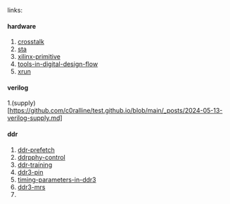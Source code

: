 links:
#### hardware
1. [crosstalk](https://c0ralline.github.io/test.github.io/crosstalk)
2. [sta](https://c0ralline.github.io/test.github.io/sta)
3. [xilinx-primitive](https://c0ralline.github.io/test.github.io/xilinx-primitive)
4. [tools-in-digital-design-flow](https://c0ralline.github.io/test.github.io/tools-in-digital-design-flow)
5. [xrun](https://github.com/c0ralline/test.github.io/blob/main/_posts/2024-05-11-xrun.md)

#### verilog
1.(supply)[https://github.com/c0ralline/test.github.io/blob/main/_posts/2024-05-13-verilog-supply.md]

#### ddr
1. [ddr-prefetch](https://c0ralline.github.io/test.github.io/ddr-prefetch)
2. [ddrpphy-control](https://c0ralline.github.io/test.github.io/ddrpphy-control)
3. [ddr-training](https://c0ralline.github.io/test.github.io/ddr-training)
4. [ddr3-pin](https://c0ralline.github.io/test.github.io/ddr3-pin)
5. [timing-parameters-in-ddr3](https://c0ralline.github.io/test.github.io/timing-parameters-in-ddr3)
6. [ddr3-mrs](https://github.com/c0ralline/test.github.io/blob/main/_posts/2024-05-07-ddr3-mrs.md)
7. 
